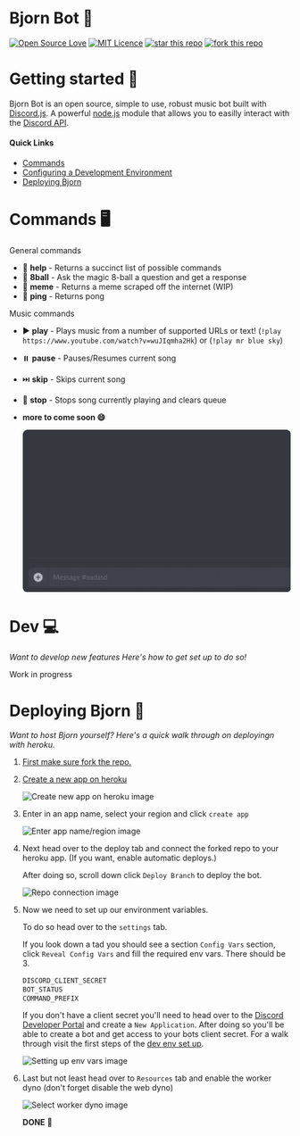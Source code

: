 # **Bjorn Bot** 🤖

[![Open Source Love](https://badges.frapsoft.com/os/v1/open-source.png?v=103)](https://github.com/fractured2k/bjorn-bot/#contributing-)
[![MIT Licence](https://badges.frapsoft.com/os/mit/mit.png?v=103)](https://opensource.org/licenses/mit-license.php) [![star this repo](https://githubbadges.com/star.svg?user=fractured2k&repo=bjorn-bot&style=default)](https://github.com/fractured2k/bjorn-bot)
[![fork this repo](https://githubbadges.com/fork.svg?user=fractured2k&repo=bjorn-bot&style=default)](https://github.com/fractured2k/bjorn-bot/fork)

# Getting started 👋

Bjorn Bot is an open source, simple to use, robust music bot built with [Discord.js](https://discord.js.org/#/). A powerful [node.js](https://nodejs.org/en/) module that allows you to easilly interact with the [Discord API](https://discordapp.com/developers/docs/intro).

#### Quick Links

- [Commands](#commands-%EF%B8%8F)
- [Configuring a Development Environment](#dev-)
- [Deploying Bjorn](#deploying-bjorn-)

# Commands 🖥️

General commands

- 📖 **help** - Returns a succinct list of possible commands
- 🎱 **8ball** - Ask the magic 8-ball a question and get a response
- 🐸 **meme** - Returns a meme scraped off the internet (WIP)
- 🏓 **ping** - Returns pong

Music commands

- ▶️ **play** - Plays music from a number of supported URLs or text! (`!play https://www.youtube.com/watch?v=wuJIqmha2Hk`) or (`!play mr blue sky`)
- ⏸️ **pause** - Pauses/Resumes current song
- ⏭️ **skip** - Skips current song
- 🛑 **stop** - Stops song currently playing and clears queue
- **more to come soon 😄**

	![](docs/images/commands-gif.gif)

# Dev 💻

_Want to develop new features Here's how to get set up to do so!_

Work in progress

# Deploying Bjorn 🚀

_Want to host Bjorn yourself? Here's a quick walk through on deployingn with heroku._

1.  [First make sure fork the repo.](https://github.com/fractured2k/bjorn-bot/fork)

2.  [Create a new app on heroku](https://dashboard.heroku.com/apps)

    ![Create new app on heroku image](https://i.gyazo.com/2332daadc36184b14139c5df465e4f9b.png)

3.  Enter in an app name, select your region and click `create app`

    ![Enter app name/region image](https://i.gyazo.com/c0a8f1655fbcb716af18e267625154b3.png)

4.  Next head over to the deploy tab and connect the forked repo to your heroku app. (If you want, enable automatic deploys.)

    After doing so, scroll down click `Deploy Branch` to deploy the bot.

    ![Repo connection image](https://i.gyazo.com/4d449d0a16e94e15eae6bc9c76e41218.png)

5.  Now we need to set up our environment variables.

    To do so head over to the `settings` tab.

    If you look down a tad you should see a section `Config Vars` section, click `Reveal Config Vars` and fill the required env vars. There should be 3.

    ```
    DISCORD_CLIENT_SECRET
    BOT_STATUS
    COMMAND_PREFIX
    ```

    If you don't have a client secret you'll need to head over to the [Discord Developer Portal](https://discordapp.com/developers/applications/) and create a `New Application`. After doing so you'll be able to create a bot and get access to your bots client secret. For a walk through visit the first steps of the [dev env set up](#dev-💻).

    ![Setting up env vars image](https://i.gyazo.com/afee745881454eeb0f6c5ef660028d05.png)

6.  Last but not least head over to `Resources` tab and enable the worker dyno (don't forget disable the web dyno)

    ![Select worker dyno image](https://i.gyazo.com/20ca5933277cb616f9aff5543a8e8ad5.png)

    **DONE** 🥳
